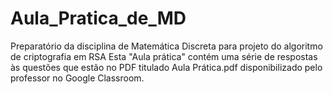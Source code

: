 # Aula_Pratica_de_MD
Preparatório da disciplina de Matemática Discreta para projeto do algoritmo de criptografia em RSA
Esta "Aula prática" contém uma série de respostas às questões que estão no PDF titulado Aula Prática.pdf disponibilizado pelo professor no Google Classroom.
